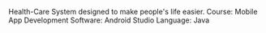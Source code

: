 Health-Care System designed to make people's life easier.
Course: Mobile App Development
Software: Android Studio
Language: Java
